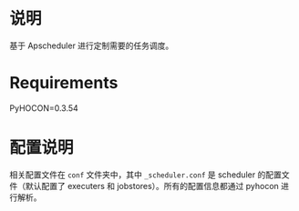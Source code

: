 # 说明
基于 Apscheduler 进行定制需要的任务调度。

# Requirements
PyHOCON=0.3.54

# 配置说明
相关配置文件在 `conf` 文件夹中，其中 `_scheduler.conf` 是 scheduler 的配置文件（默认配置了 executers 和 jobstores）。所有的配置信息都通过 pyhocon 进行解析。